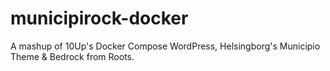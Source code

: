 # municipirock-docker
A mashup of 10Up's Docker Compose WordPress, Helsingborg's Municipio Theme &amp; Bedrock from Roots.
